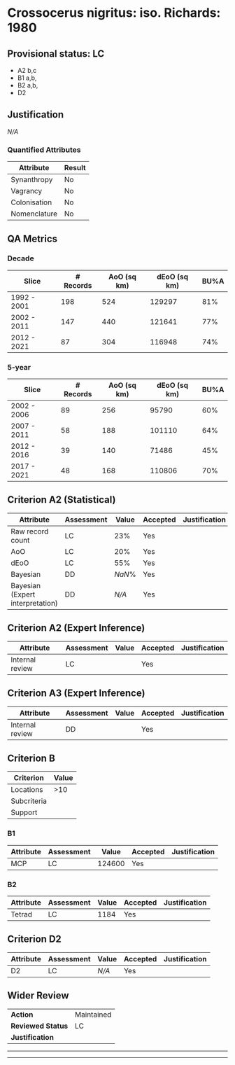 # Crossocerus nigritus: iso. Richards: 1980
## Provisional status: LC
- A2 b,c
- B1 a,b, 
- B2 a,b, 
- D2

## Justification
*N/A*
### Quantified Attributes
|Attribute|Result|
|---|---|
|Synanthropy|No|
|Vagrancy|No|
|Colonisation|No|
|Nomenclature|No|
## QA Metrics
### Decade
| Slice | # Records | AoO (sq km) | dEoO (sq km) |BU%A |
|---|---|---|---|---|
|1992 - 2001|198|524|129297|81%|
|2002 - 2011|147|440|121641|77%|
|2012 - 2021|87|304|116948|74%|
### 5-year
| Slice | # Records | AoO (sq km) | dEoO (sq km) |BU%A |
|---|---|---|---|---|
|2002 - 2006|89|256|95790|60%|
|2007 - 2011|58|188|101110|64%|
|2012 - 2016|39|140|71486|45%|
|2017 - 2021|48|168|110806|70%|
## Criterion A2 (Statistical)
|Attribute|Assessment|Value|Accepted|Justification
|---|---|---|---|---|
|Raw record count|LC|23%|Yes||
|AoO|LC|20%|Yes||
|dEoO|LC|55%|Yes||
|Bayesian|DD|*NaN*%|Yes||
|Bayesian (Expert interpretation)|DD|*N/A*|Yes||
## Criterion A2 (Expert Inference)
|Attribute|Assessment|Value|Accepted|Justification
|---|---|---|---|---|
|Internal review|LC||Yes||
## Criterion A3 (Expert Inference)
|Attribute|Assessment|Value|Accepted|Justification
|---|---|---|---|---|
|Internal review|DD||Yes||
## Criterion B
|Criterion| Value|
|---|---|
|Locations|>10|
|Subcriteria||
|Support||
### B1
|Attribute|Assessment|Value|Accepted|Justification
|---|---|---|---|---|
|MCP|LC|124600|Yes||
### B2
|Attribute|Assessment|Value|Accepted|Justification
|---|---|---|---|---|
|Tetrad|LC|1184|Yes||
## Criterion D2
|Attribute|Assessment|Value|Accepted|Justification
|---|---|---|---|---|
|D2|LC|*N/A*|Yes||
## Wider Review
|  |  |
|---|---|
|**Action**|Maintained|
|**Reviewed Status**|LC|
|**Justification**||
---
 ---
 <br><br>
 
